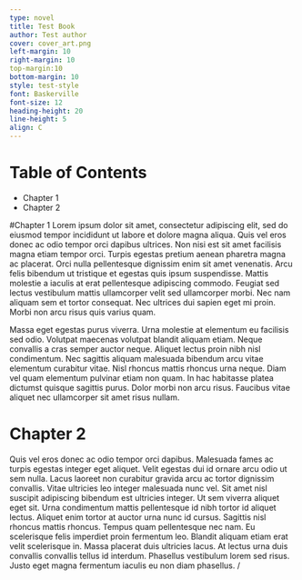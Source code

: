 ```yaml
---
type: novel
title: Test Book
author: Test author
cover: cover_art.png
left-margin: 10
right-margin: 10
top-margin:10
bottom-margin: 10
style: test-style
font: Baskerville
font-size: 12
heading-height: 20
line-height: 5
align: C
---
```


# Table of Contents
- Chapter 1
- Chapter 2

#Chapter 1
Lorem ipsum dolor sit amet, consectetur adipiscing elit, sed do eiusmod tempor incididunt ut labore et dolore magna aliqua. Quis vel eros donec ac odio tempor orci dapibus ultrices. Non nisi est sit amet facilisis magna etiam tempor orci. Turpis egestas pretium aenean pharetra magna ac placerat. Orci nulla pellentesque dignissim enim sit amet venenatis. Arcu felis bibendum ut tristique et egestas quis ipsum suspendisse. Mattis molestie a iaculis at erat pellentesque adipiscing commodo. Feugiat sed lectus vestibulum mattis ullamcorper velit sed ullamcorper morbi. Nec nam aliquam sem et tortor consequat. Nec ultrices dui sapien eget mi proin. Morbi non arcu risus quis varius quam.

Massa eget egestas purus viverra. Urna molestie at elementum eu facilisis sed odio. Volutpat maecenas volutpat blandit aliquam etiam. Neque convallis a cras semper auctor neque. Aliquet lectus proin nibh nisl condimentum. Nec sagittis aliquam malesuada bibendum arcu vitae elementum curabitur vitae. Nisl rhoncus mattis rhoncus urna neque. Diam vel quam elementum pulvinar etiam non quam. In hac habitasse platea dictumst quisque sagittis purus. Dolor morbi non arcu risus. Faucibus vitae aliquet nec ullamcorper sit amet risus nullam.

# Chapter 2
Quis vel eros donec ac odio tempor orci dapibus. Malesuada fames ac turpis egestas integer eget aliquet. Velit egestas dui id ornare arcu odio ut sem nulla. Lacus laoreet non curabitur gravida arcu ac tortor dignissim convallis. Vitae ultricies leo integer malesuada nunc vel. Sit amet nisl suscipit adipiscing bibendum est ultricies integer. Ut sem viverra aliquet eget sit. Urna condimentum mattis pellentesque id nibh tortor id aliquet lectus. Aliquet enim tortor at auctor urna nunc id cursus. Sagittis nisl rhoncus mattis rhoncus. Tempus quam pellentesque nec nam. Eu scelerisque felis imperdiet proin fermentum leo. Blandit aliquam etiam erat velit scelerisque in. Massa placerat duis ultricies lacus. At lectus urna duis convallis convallis tellus id interdum. Phasellus vestibulum lorem sed risus. Justo eget magna fermentum iaculis eu non diam phasellus.
/
